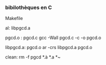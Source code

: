 ### bibilothèques en C
Makefile

al: libpgcd.a

pgcd.o : pgcd.c
        gcc -Wall pgcd.c -c  -o pgcd.o

libpgcd.a:  pgcd.o
        ar -crs libpgcd.a pgcd.o

clean:
        rm -f pgcd *.à *.a *~
